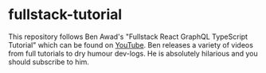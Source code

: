 # fullstack-tutorial

This repository follows Ben Awad's "Fullstack React GraphQL TypeScript Tutorial" which can be found on [YouTube](https://youtu.be/I6ypD7qv3Z8). 
Ben releases a variety of videos from full tutorials to dry humour dev-logs. He is absolutely hilarious  and you should subscribe to him.
